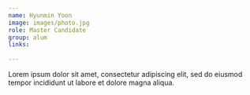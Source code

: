```yaml
---
name: Hyunmin Yoon
image: images/photo.jpg
role: Master Candidate
group: alum
links:
  
---
```


Lorem ipsum dolor sit amet, consectetur adipiscing elit, sed do eiusmod tempor incididunt ut labore et dolore magna aliqua.
